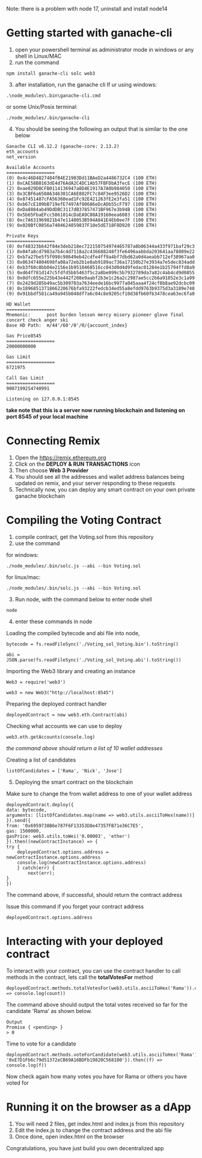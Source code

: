 Note: there is a problem with node 17, uninstall and install node14

# Getting started with ganache-cli

1. open your powershell terminal as administrator mode in windows or any shell in Linux/MAC
2. run the command

```
npm install ganache-cli solc web3
```

3. after installation, run the ganache cli
If ur using windows:

```
.\node_modules\.bin\ganache-cli.cmd
```
or some Unix/Posix terminal:

```
./node_modules/.bin/ganache-cli
```

4. You should be seeing the following an output that is similar to the one below

```
Ganache CLI v6.12.2 (ganache-core: 2.13.2)
eth_accounts
net_version

Available Accounts
==================
(0) 0x4c46D4827484fB4E21903Dd11BAeD2a4486732C4 (100 ETH)
(1) 0xCAE58B0163dE4d76AdA2C4DC1Ab57FBFDbA3fecE (100 ETH)
(2) 0xae029D0CFB0114136947a8D4E1917A7A0b984050 (100 ETH)
(3) 0x3CBF6a650A6346301CA6E802FC7c84F3ee9526D2 (100 ETH)
(4) 0x87451487cFA56360ead1Fc92E421263fE2e3fa51 (100 ETH)
(5) 0xb67cE109bB719efE7497Af80686eDcADb55cF797 (100 ETH)
(6) 0xDa8884ab49DdDBC3117dB37857471BF967e3b94B (100 ETH)
(7) 0x5b65FbaEFcc5861014cDaEA9C88A19160eea6083 (100 ETH)
(8) 0xc7A631969821b47e1140053B594A841E4Eb0ee7F (100 ETH)
(9) 0x020BfC0856a7404624859837F10e5dE718F8D920 (100 ETH)

Private Keys
==================
(0) 0xf48323b642f84e3deb218ec722150754974465787a8b06344a433f971baf29c3
(1) 0x04fa8cd7983a7b4c4d7118a2c436688248f3fe6496aabbda203641aa78809e22
(2) 0xb7a27be5f5f098c98649eb42cdfe4ff9a4bf7dbd62a0d4aeabb712ef38967aa0
(3) 0x063474804698fa08a72eb2b1e8ab9189ac736a17150b27e3934a7e5dec834add
(4) 0xb3f60c8bb04e2156e1b9510468516cc043d0d4d9fedac01284e1b25794ffd8a9
(5) 0xd64f781d147c5fdfd5bb5463f5c2a8be099c5b7932789da7a82c4ab4cd9d0855
(6) 0x0dfc655e225b43e442f208e9aabf2b3e1c26a2c2987ae5cc2b6a91852e3c1a99
(7) 0x2429d205b49ac5b309703a7634eede16bc9977a045aaa4f24cf8b8ae92dcbc09
(8) 0x1896851371866220676bfa93222fedcb34ed55a8efdd9763b9375d3a3189e748
(9) 0x91bbdf581ca49a945b048df7a6c04c8e9205cf10d38fb60fb3478cea63ec6fa0

HD Wallet
==================
Mnemonic:      post burden lesson mercy misery pioneer glove final concert check anger ski
Base HD Path:  m/44'/60'/0'/0/{account_index}

Gas Price8545
==================
20000000000

Gas Limit
==================
6721975

Call Gas Limit
==================
9007199254740991

Listening on 127.0.0.1:8545
```

**take note that this is a server now running blockchain and listening on port 8545 of your local machine**

# Connecting Remix

1. Open the https://remix.ethereum.org
2. Click on the **DEPLOY & RUN TRANSACTIONS** icon
3. Then choose **Web 3 Provider**
4. You should see all the addresses and wallet address balances being updated on remix, and your server responding to these requests
5. Technically now, you can deploy any smart contract on your own private ganache blockchain

# Compiling the Voting Contract

1. compile contract, get the Voting.sol from this repository
2. use the command 

for windows:

```
./node_modules/.bin/solc.js --abi --bin Voting.sol
```

for linux/mac:

```
./node_modules/.bin/solc.js --abi --bin Voting.sol
```

3. Run node, with the command below to enter node shell

```
node
```

4. enter these commands in node

Loading the compiled bytecode and abi file into node, 
```
bytecode = fs.readFileSync('./Voting_sol_Voting.bin').toString()

abi = JSON.parse(fs.readFileSync('./Voting_sol_Voting.abi').toString())
```
Importing the Web3 library and creating an instance 
```
Web3 = require('web3')

web3 = new Web3("http://localhost:8545")
```

Preparing the deployed contract handler

```
deployedContract = new web3.eth.Contract(abi)
```

Checking what accounts we can use to deploy
```
web3.eth.getAccounts(console.log) 
```
*the command above should return a list of 10 wallet addresses*

Creating a list of candidates
```
listOfCandidates = ['Rama', 'Nick', 'Jose']
```

5. Deploying the smart contract on the blockchain

Make sure to change the from wallet address to one of your wallet address
```
deployedContract.deploy({
data: bytecode,
arguments: [listOfCandidates.map(name => web3.utils.asciiToHex(name))]
}).send({
from: '0x6959738B6e787F6F13353D8e47357FB71e36C7E5',
gas: 1500000,
gasPrice: web3.utils.toWei('0.00003', 'ether')
}).then((newContractInstance) => {
try {
	deployedContract.options.address = newContractInstance.options.address
	console.log(newContractInstance.options.address)
	} catch(err) {
		next(err);
}
})
```
The command above, if successful, should return the contract address

Issue this command if you forget your contract address
```
deployedContract.options.address
```

# Interacting with your deployed contract

To interact with your contract, you can use the contract handler to call methods in the contract, lets call the **totalVotesFor** method
```
deployedContract.methods.totalVotesFor(web3.utils.asciiToHex('Rama')).call().then((count) => console.log(count))
```
The command above should output the total votes received so far for the candidate 'Rama' as shown below. 
```
Output
Promise { <pending> }
> 0
```
Time to vote for a candidate
```
deployedContract.methods.voteForCandidate(web3.utils.asciiToHex('Rama')).send({from: '0xE7D1Fb6c79d51372eCB69A16BDFb19820C568100'}).then((f) => console.log(f))
``` 
Now check again how many votes you have for Rama or others you have voted for

# Running it on the browser as a dApp

1. You will need 2 files, get index.html and index.js from this repository
2. Edit the index.js to change the contract address and the abi file 
3. Once done, open index.html on the browser

Congratulations, you have just build you own decentralized app
